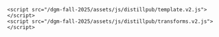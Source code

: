 <!doctype html>
<html>
  <head>
    <head>
  <meta charset="UTF-8" />
  <meta http-equiv="content-language" content="en" />
  <meta http-equiv="content-type" content="text/html; charset=UTF-8" />
  <meta name="viewport" content="width=device-width initial-scale=1.0" />
  <meta http-equiv="X-UA-Compatible" content="IE=edge" />

  <title>
    STAT 453 | Lecture 10
  </title>
  <meta name="description" content="STAT 453 - University of Wisconsin-Madison - Fall 2025
" />

  <link
    rel="shortcut icon"
    href="/dgm-fall-2025/assets/img/favicon.ico"
  />

  <link rel="stylesheet" href="./main.css" />
  <link
    rel="canonical"
    href="/dgm-fall-2025/notes/lecture-10/"
  />

  
  <!-- Load Latex JS -->
  <script src="https://cdn.jsdelivr.net/npm/latex.js@0.11.1/dist/latex.min.js"></script>
  <script src="https://cdn.jsdelivr.net/npm/latex.js@0.11.1/dist/latex.component.js"></script>
  
</head>

    <script src="/dgm-fall-2025/assets/js/distillpub/template.v2.js"></script>
    <script src="/dgm-fall-2025/assets/js/distillpub/transforms.v2.js"></script>
  </head>

  <d-front-matter>
    <script type="text/json">
      {
            "title": "Lecture 10",
            "description": "Rgularization",
            "published": "October 13, 2025",
            "lecturers": [
              
              {
                "lecturer": "Ben Lengerich",
                "lecturerURL": "https://adaptinfer.org"
              }
              
            ],
            "authors": [
              
              {
                "author": "Neev Agrawal"
              },
              
              {
                "author": "Dong Hyeon Jeon"
              },
              
              {
                "author": "Colby Kipp Beliveau"
              }
              
            ],
            "editors": [
              
              {
                "editor": ""
              }
              
            ],
            "katex": {
              "delimiters": [
                {
                  "left": "$",
                  "right": "$",
                  "display": false
                },
                {
                  "left": "$$",
                  "right": "$$",
                  "display": true
                }
              ]
            }
          }
    </script>
  </d-front-matter>

  <body>
    <header class="site-header">
  <div class="wrapper">
    <span class="site-title">
      <a class="page-link" href="https://adaptinfer.org/dgm-fall-2025/"
        >STAT 453</a
      >
    </span>

    <nav class="site-nav">
      <input type="checkbox" id="nav-trigger" class="nav-trigger" />
      <label for="nav-trigger">
        <span class="menu-icon">
          <svg viewBox="0 0 18 15" width="18px" height="15px">
            <path
              fill="#424242"
              d="M18,1.484c0,0.82-0.665,1.484-1.484,1.484H1.484C0.665,2.969,0,2.304,0,1.484l0,0C0,0.665,0.665,0,1.484,0 h15.031C17.335,0,18,0.665,18,1.484L18,1.484z"
            />
            <path
              fill="#424242"
              d="M18,7.516C18,8.335,17.335,9,16.516,9H1.484C0.665,9,0,8.335,0,7.516l0,0c0-0.82,0.665-1.484,1.484-1.484 h15.031C17.335,6.031,18,6.696,18,7.516L18,7.516z"
            />
            <path
              fill="#424242"
              d="M18,13.516C18,14.335,17.335,15,16.516,15H1.484C0.665,15,0,14.335,0,13.516l0,0 c0-0.82,0.665-1.484,1.484-1.484h15.031C17.335,12.031,18,12.696,18,13.516L18,13.516z"
            />
          </svg>
        </span>
      </label>

      <div class="trigger">
        <a class="page-link" href="/dgm-fall-2025/logistics/"
          >logistics</a
        >
        <a class="page-link" href="/dgm-fall-2025/lectures/"
          >lectures</a
        >
        <a class="page-link" href="/dgm-fall-2025/notes/">notes</a>
        <a class="page-link" href="/dgm-fall-2025/calendar/"
          >calendar</a
        >
        <a class="page-link" href="/dgm-fall-2025/homework/"
          >homework</a
        >
        <a class="page-link" href="/dgm-fall-2025/project/">project</a>
      </div>
    </nav>
  </div>
</header>

<d-article>

<h2>1. Improving Generalization</h2>
<p>Generalization refers to how well a trained model performs on unseen data.  
A model that generalizes well captures the <strong>true underlying patterns</strong> in the dataset instead of memorizing noise from the training set.</p>

<p>In machine learning, achieving high training accuracy is not enough — the ultimate goal is to ensure that the model <strong>performs well on data it has never seen before</strong>. Overfitting occurs when a model is too closely tailored to the training set, leading to poor performance on new data. Generalization techniques aim to reduce this gap.</p>

<p><strong>Key strategies to improve generalization:</strong></p>
<ul>
  <li>Collect more high-quality and diverse data</li>
  <li>Use data augmentation</li>
  <li>Reduce model capacity (simplify the model)</li>
  <li>Apply regularization (L1, L2, dropout)</li>
  <li>Use early stopping</li>
  <li>Leverage semi-supervised, self-supervised, or transfer learning approaches</li>
</ul>

<p>Each of these methods addresses overfitting in different ways — from improving the quality of data to directly constraining the model's complexity.</p>

<figure><img src="./figures/figure1.png"><figcaption>Figure 1. Strategies for improving model generalization.</figcaption></figure>

<h2>2. Data Augmentation</h2>
<p><strong>Data augmentation</strong> increases the effective dataset size by generating <em>label-preserving transformations</em>, which improves robustness and reduces overfitting.  
It’s particularly useful when labeled data is limited or expensive to obtain, such as in medical imaging or autonomous driving.</p>

<p><strong>Common augmentation methods:</strong></p>
<ul>
  <li>Random cropping and resizing</li>
  <li>Horizontal / vertical flipping</li>
  <li>Random rotation, translation, or zoom</li>
  <li>Adding noise, blur, or color jitter</li>
  <li>Mixup, CutMix, or advanced augmentation policies</li>
</ul>

<p>These augmentations simulate real-world variations and force the model to learn <strong>invariant and robust representations</strong>.  
For example, an image classifier trained with random rotations will learn to recognize objects regardless of orientation.</p>

<p>Mathematically:</p>
<p>$$\mathcal{D}_{\mathrm{aug}} = \{ (h(x_i), y_i)\;|\;(x_i, y_i)\in\mathcal{D}\}$$</p>

<figure><img src="./figures/figure2.png"><figcaption>Figure 2. Original vs. augmented data examples.</figcaption></figure>

<h2>3. Early Stopping</h2>
<p><strong>Early stopping</strong> is a simple but highly effective regularization technique.  
It stops training when validation performance stops improving — even if training accuracy continues rising.</p>

<ol>
  <li>Split the dataset into training, validation, and test sets.</li>
  <li>Monitor validation performance during training.</li>
  <li>Stop training when validation accuracy peaks (or validation loss stops decreasing).</li>
</ol>

<p>This technique relies on the observation that the model first learns general patterns before overfitting.  
By stopping training early, we capture the model at its best generalization point.</p>

<figure><img src="./figures/figure3.png"><figcaption>Figure 3. Early stopping accuracy curve.</figcaption></figure>
<figure><img src="./figures/figure4.png"><figcaption>Figure 4. Early stopping loss curve.</figcaption></figure>

<h2>4. L1 and L2 Regularization</h2>
<p><strong>Regularization</strong> discourages overly large weights and helps prevent overfitting by introducing a penalty term to the loss function.  
This encourages the model to learn simpler patterns rather than memorizing noise.</p>

<h3>4.1 L1 Regularization (Lasso)</h3>
<p>$$\mathcal{L}_{L1}=\frac{1}{n}\sum_{i=1}^nL(y^{[i]},\hat{y}^{[i]})+\frac{\lambda}{n}\sum_j|w_j|$$</p>
<ul>
  <li>Encourages <strong>sparsity</strong> (many weights become zero)</li>
  <li>Useful for feature selection in high-dimensional settings</li>
</ul>
<figure><img src="./figures/figure5.png"><figcaption>Figure 5. L1 regularization promotes sparsity.</figcaption></figure>

<h3>4.2 L2 Regularization (Ridge)</h3>
<p>$$\mathcal{L}_{L2}=\frac{1}{n}\sum_{i=1}^nL(y^{[i]},\hat{y}^{[i]})+\frac{\lambda}{n}\sum_jw_j^2$$</p>
<p>$$w_{i,j}:=w_{i,j}-\eta\left(\frac{\partial L}{\partial w_{i,j}}+\frac{2\lambda}{n}w_{i,j}\right)$$</p>
<figure><img src="./figures/figure6.png"><figcaption>Figure 6. L2 regularization produces smoother weights.</figcaption></figure>

<h2>5. Dropout</h2>
<p><strong>Dropout</strong> is one of the most widely used and powerful regularization techniques.  
It works by randomly dropping out a fraction of neurons during training. This forces the network to learn <strong>redundant, distributed representations</strong> instead of relying too heavily on specific neurons.</p>

<p><strong>Why Dropout Works:</strong></p>
<ul>
  <li>Breaks <strong>co-adaptation</strong> — neurons learn more general, independent features.</li>
  <li>Acts like an <strong>ensemble</strong> — different subnetworks are trained at each iteration.</li>
  <li>Improves <strong>robustness</strong> — no single neuron dominates the model’s predictions.</li>
</ul>

<p>Mathematically, during training each neuron output \(h_i\) is multiplied by a Bernoulli random variable \(z_i\):</p>

<p>
$$
\tilde{h}_i = z_i h_i, \quad
z_i =
\begin{cases}
0 & \text{with probability } p \\
1 & \text{with probability } 1 - p
\end{cases}
$$
</p>

<p>At inference time, dropout is disabled and weights are scaled to account for the dropped neurons during training.</p>

<figure><img src="./figures/figure7.png"><figcaption>Figure 7. Dropout network training.</figcaption></figure>
<figure><img src="./figures/figure8.png"><figcaption>Figure 8. Dropout improves validation accuracy and generalization.</figcaption></figure>

<h2>Summary</h2>
<p>Regularization and generalization techniques are essential for robust machine learning models.  
They help avoid overfitting and improve predictive performance on unseen data.  
In practice, the best models combine data augmentation, early stopping, L2 regularization, and dropout for strong generalization.</p>

</d-article>
</div>

<footer class="site-footer">
  <div class="wrapper">
    <h2 class="footer-heading">Introduction to Deep Learning and Generative Models</h2>
    <p>&copy; 2025 University of Wisconsin · STAT 453 Lecture Notes</p>
  </div>
</footer>
</body>
</html>
